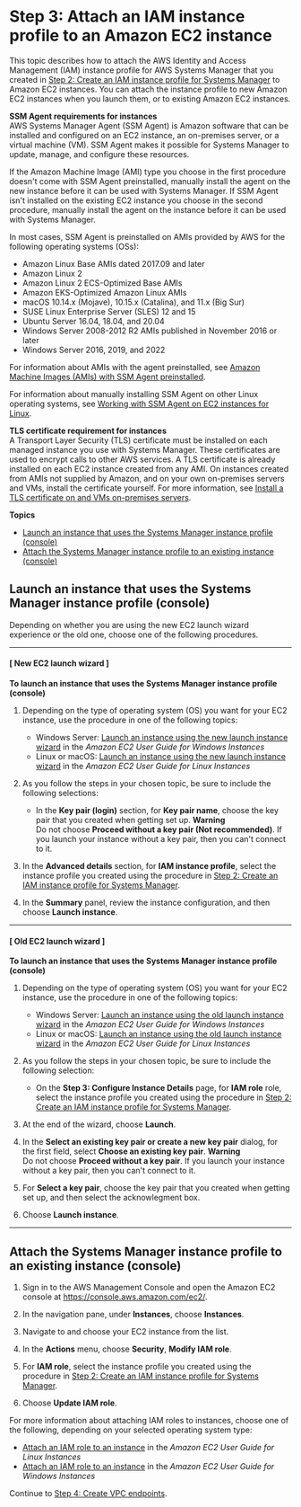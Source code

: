 # Step 3: Attach an IAM instance profile to an Amazon EC2 instance<a name="setup-launch-managed-instance"></a>

This topic describes how to attach the AWS Identity and Access Management \(IAM\) instance profile for AWS Systems Manager that you created in [Step 2: Create an IAM instance profile for Systems Manager](setup-instance-profile.md) to Amazon EC2 instances\. You can attach the instance profile to new Amazon EC2 instances when you launch them, or to existing Amazon EC2 instances\. 

**SSM Agent requirements for instances**  
AWS Systems Manager Agent \(SSM Agent\) is Amazon software that can be installed and configured on an EC2 instance, an on\-premises server, or a virtual machine \(VM\)\. SSM Agent makes it possible for Systems Manager to update, manage, and configure these resources\.

If the Amazon Machine Image \(AMI\) type you choose in the first procedure doesn't come with SSM Agent preinstalled, manually install the agent on the new instance before it can be used with Systems Manager\. If SSM Agent isn't installed on the existing EC2 instance you choose in the second procedure, manually install the agent on the instance before it can be used with Systems Manager\.

In most cases, SSM Agent is preinstalled on AMIs provided by AWS for the following operating systems \(OSs\):
+ Amazon Linux Base AMIs dated 2017\.09 and later
+ Amazon Linux 2
+ Amazon Linux 2 ECS\-Optimized Base AMIs
+ Amazon EKS\-Optimized Amazon Linux AMIs
+ macOS 10\.14\.x \(Mojave\), 10\.15\.x \(Catalina\), and 11\.x \(Big Sur\)
+ SUSE Linux Enterprise Server \(SLES\) 12 and 15
+ Ubuntu Server 16\.04, 18\.04, and 20\.04  
+ Windows Server 2008\-2012 R2 AMIs published in November 2016 or later
+ Windows Server 2016, 2019, and 2022

For information about AMIs with the agent preinstalled, see [Amazon Machine Images \(AMIs\) with SSM Agent preinstalled](ami-preinstalled-agent.md)\.

For information about manually installing SSM Agent on other Linux operating systems, see [Working with SSM Agent on EC2 instances for Linux](sysman-install-ssm-agent.md)\.

**TLS certificate requirement for instances**  
A Transport Layer Security \(TLS\) certificate must be installed on each managed instance you use with Systems Manager\. These certificates are used to encrypt calls to other AWS services\. A TLS certificate is already installed on each EC2 instance created from any AMI\. On instances created from AMIs not supplied by Amazon, and on your own on\-premises servers and VMs, install the certificate yourself\. For more information, see [Install a TLS certificate on and VMs on\-premises servers](troubleshooting-managed-instances.md#hybrid-tls-certificate)\.

**Topics**
+ [Launch an instance that uses the Systems Manager instance profile \(console\)](#setup-launch-managed-instance-new)
+ [Attach the Systems Manager instance profile to an existing instance \(console\)](#setup-launch-managed-instance-existing)

## Launch an instance that uses the Systems Manager instance profile \(console\)<a name="setup-launch-managed-instance-new"></a>

Depending on whether you are using the new EC2 launch wizard experience or the old one, choose one of the following procedures\.

------
#### [ New EC2 launch wizard ]

**To launch an instance that uses the Systems Manager instance profile \(console\)**

1. Depending on the type of operating system \(OS\) you want for your EC2 instance, use the procedure in one of the following topics:
   + Windows Server: [Launch an instance using the new launch instance wizard](https://docs.aws.amazon.com/AWSEC2/latest/WindowsGuide/ec2-launch-instance-wizard.html) in the *Amazon EC2 User Guide for Windows Instances*
   + Linux or macOS: [Launch an instance using the new launch instance wizard](https://docs.aws.amazon.com/AWSEC2/latest/UserGuide/ec2-launch-instance-wizard.html) in the *Amazon EC2 User Guide for Linux Instances*

1. As you follow the steps in your chosen topic, be sure to include the following selections:
   + In the **Key pair \(login\)** section, for **Key pair name**, choose the key pair that you created when getting set up\.
**Warning**  
Do not choose **Proceed without a key pair \(Not recommended\)**\. If you launch your instance without a key pair, then you can't connect to it\.

1. In the **Advanced details** section, for **IAM instance profile**, select the instance profile you created using the procedure in [Step 2: Create an IAM instance profile for Systems Manager](setup-instance-profile.md)\.

1. In the **Summary** panel, review the instance configuration, and then choose **Launch instance**\.

------
#### [ Old EC2 launch wizard ]

**To launch an instance that uses the Systems Manager instance profile \(console\)**

1. Depending on the type of operating system \(OS\) you want for your EC2 instance, use the procedure in one of the following topics:
   + Windows Server: [Launch an instance using the old launch instance wizard](https://docs.aws.amazon.com/AWSEC2/latest/WindowsGuide/launching-instance.html) in the *Amazon EC2 User Guide for Windows Instances*
   + Linux or macOS: [Launch an instance using the old launch instance wizard](https://docs.aws.amazon.com/AWSEC2/latest/UserGuide/launching-instance.html) in the *Amazon EC2 User Guide for Linux Instances*

1. As you follow the steps in your chosen topic, be sure to include the following selection:
   + On the **Step 3: Configure Instance Details** page, for **IAM role** role, select the instance profile you created using the procedure in [Step 2: Create an IAM instance profile for Systems Manager](setup-instance-profile.md)\.

1. At the end of the wizard, choose **Launch**\.

1. In the **Select an existing key pair or create a new key pair** dialog, for the first field, select **Choose an existing key pair**\.
**Warning**  
Do not choose **Proceed without a key pair**\. If you launch your instance without a key pair, then you can't connect to it\.

1. For **Select a key pair**, choose the key pair that you created when getting set up, and then select the acknowlegment box\.

1. Choose **Launch instance**\.

------

## Attach the Systems Manager instance profile to an existing instance \(console\)<a name="setup-launch-managed-instance-existing"></a>

1. Sign in to the AWS Management Console and open the Amazon EC2 console at [https://console\.aws\.amazon\.com/ec2/](https://console.aws.amazon.com/ec2/)\.

1. In the navigation pane, under **Instances**, choose **Instances**\.

1. Navigate to and choose your EC2 instance from the list\.

1. In the **Actions** menu, choose **Security**, **Modify IAM role**\.

1. For **IAM role**, select the instance profile you created using the procedure in [Step 2: Create an IAM instance profile for Systems Manager](setup-instance-profile.md)\.

1. Choose **Update **IAM role****\.

For more information about attaching IAM roles to instances, choose one of the following, depending on your selected operating system type:
+ [Attach an IAM role to an instance](https://docs.aws.amazon.com/AWSEC2/latest/UserGuide/iam-roles-for-amazon-ec2.html#attach-iam-role) in the *Amazon EC2 User Guide for Linux Instances*
+ [Attach an IAM role to an instance](https://docs.aws.amazon.com/AWSEC2/latest/WindowsGuide/iam-roles-for-amazon-ec2.html#attach-iam-role) in the *Amazon EC2 User Guide for Windows Instances*

Continue to [Step 4: Create VPC endpoints](setup-create-vpc.md)\.